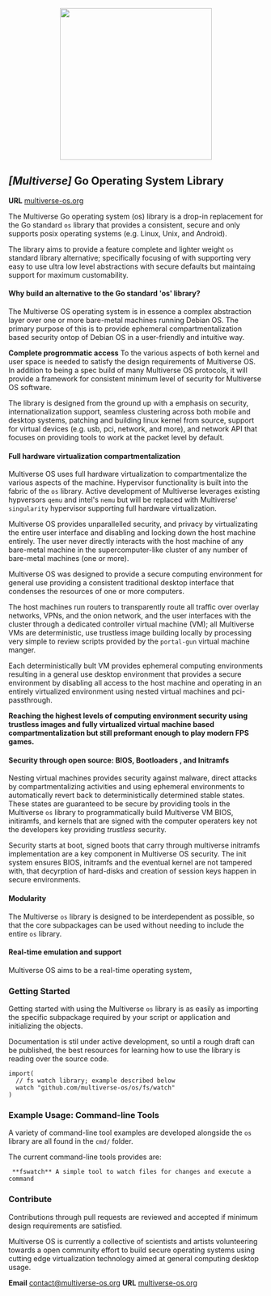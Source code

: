 <p align="center"><img src="https://avatars2.githubusercontent.com/u/24763891?s=400&u=c1150e7da5667f47159d433d8e49dad99a364f5f&v=4" height="300" width="300"></p>
<p align="center"><h2><em>[Multiverse]</em> Go Operating System Library</h2></p>

**URL** [multiverse-os.org](https://multiverse-os.org)

The Multiverse Go operating system (os) library is a drop-in replacement for the
Go standard `os` library that provides a consistent, secure and only supports
posix operating systems (e.g. Linux, Unix, and Android). 

The library aims to provide a feature complete and lighter weight `os` standard
library alternative; specifically focusing of with supporting very easy to use
ultra low level abstractions with secure defaults but maintaing support for maximum
customability.

#### Why build an alternative to the Go standard 'os' library?
The Multiverse OS operating system is in essence a complex abstraction layer over
one or more bare-metal machines running Debian OS. The primary purpose of this
is to provide ephemeral compartmentalization based security ontop of Debian OS
in a user-friendly and intuitive way. 

**Complete progrommatic access**
To the various aspects of both kernel and user space is needed to satisfy the
design requirements of Multiverse OS. In addition to being a spec build of 
many Multiverse OS protocols, it will provide a framework for consistent 
minimum level of security for Multiverse OS software. 

The library is designed from the ground up with a emphasis on security,
internationalization support, seamless clustering across both mobile and desktop
systems, patching and building linux kernel from source, support for virtual 
devices (e.g. usb, pci, network, and more), and network API that focuses on 
providing tools to work at the packet level by default. 


#### Full hardware virtualization compartmentalization
Multiverse OS uses full hardware virtualization to compartmentalize the various
aspects of the machine. Hypervisor functionality is built into the fabric of the
`os` library. Active development of Multiverse leverages existing hypversors
`qemu` and intel's `nemu` but will be replaced with Multiverse' `singularity`
hypervisor supporting full hardware virtualization.

Multiverse OS provides unparallelled security, and privacy by virtualizating the
entire user interface and disabling and locking down the host machine entirely.
The user never directly interacts with the host machine of any bare-metal
machine in the supercomputer-like cluster of any number of bare-metal machines
(one or more).

Multiverse OS was designed to provide a secure computing environment for general
use providing a consistent traditional desktop interface that condenses the
resources of one or more computers. 

The host machines run routers to transparently route all traffic over overlay
networks, VPNs, and the onion network, and the user interfaces with the cluster
through a dedicated controller virtual machine (VM); all Multiverse VMs are 
deterministic, use trustless image building locally by processing very simple
to review scripts provided by the `portal-gun` virtual machine manger. 

Each deterministically bult VM provides ephemeral computing environments resulting
in a general use desktop environment that provides a secure environment by
disabling all access to the host machine and operating in an entirely virtualized
environment using nested virtual machines and pci-passthrough. 

**Reaching the highest levels of computing environment security using trustless
images and fully virtualized virtual machine based compartmentalization but
still preformant enough to play modern FPS games.**

#### Security through open source: BIOS, Bootloaders , and Initramfs
Nesting virtual machines provides security against malware, direct attacks by
compartmentalizing activities and using ephemeral environments to automatically
revert back to deterministically determined stable states. These states are
guaranteed to be secure by providing tools in the Multiverse `os` library to
programmatically build Multiverse VM BIOS, initiramfs, and kernels that are
signed with the computer operaters key not the developers key providing
*trustless* security.

Security starts at boot, signed boots that carry through multiverse initramfs
implementation are a key component in Multiverse OS security. The init system 
ensures BIOS, initramfs and the eventual kernel are not tampered with, that
decyrption of hard-disks and creation of session keys happen in secure
environments. 


#### Modularity
The Multiverse `os` library is designed to be interdependent as possible, so 
that the core subpackages can be used without needing to include the entire
`os` library. 

#### Real-time emulation and support
Multiverse OS aims to be a real-time operating system, 


### Getting Started
Getting started with using the Multiverse `os` library is as easily as importing
the specific subpackage required by your script or application and initializing
the objects.

Documentation is stil under active development, so until a rough
draft can be published, the best resources for learning how to use the library
is reading over the source code.

```
import(
  // fs watch library; example described below
  watch "github.com/multiverse-os/os/fs/watch"
)
```


### Example Usage: Command-line Tools
A variety of command-line tool examples are developed alongside the `os`
library are all found in the `cmd/` folder.

The current command-line tools provides are:

     **fswatch** A simple tool to watch files for changes and execute a command 

### Contribute
Contributions through pull requests are
reviewed and accepted if minimum design requirements are satisfied. 

Multiverse OS is currently a collective of scientists and artists volunteering
towards a open community effort to build secure operating systems using cutting
edge virtualization technology aimed at general computing desktop usage.

**Email** [contact@multiverse-os.org](mailto:contact@multiverse-os.org)
**URL** [multiverse-os.org](https://multiverse-os.org)

